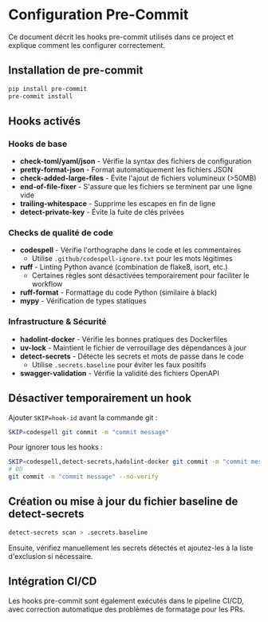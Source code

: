 # Configuration Pre-Commit

Ce document décrit les hooks pre-commit utilisés dans ce project et explique comment les configurer correctement.

## Installation de pre-commit

```bash
pip install pre-commit
pre-commit install
```

## Hooks activés

### Hooks de base

- **check-toml/yaml/json** - Vérifie la syntax des fichiers de configuration
- **pretty-format-json** - Format automatiquement les fichiers JSON
- **check-added-large-files** - Évite l'ajout de fichiers volumineux (>50MB)
- **end-of-file-fixer** - S'assure que les fichiers se terminent par une ligne vide
- **trailing-whitespace** - Supprime les escapes en fin de ligne
- **detect-private-key** - Évite la fuite de clés privées

### Checks de qualité de code

- **codespell** - Vérifie l'orthographe dans le code et les commentaires
  - Utilise `.github/codespell-ignore.txt` pour les mots légitimes
- **ruff** - Linting Python avancé (combination de flake8, isort, etc.)
  - Certaines règles sont désactivées temporairement pour faciliter le workflow
- **ruff-format** - Formattage du code Python (similaire à black)
- **mypy** - Vérification de types statiques

### Infrastructure & Sécurité

- **hadolint-docker** - Vérifie les bonnes pratiques des Dockerfiles
- **uv-lock** - Maintient le fichier de verrouillage des dépendances à jour
- **detect-secrets** - Détecte les secrets et mots de passe dans le code
  - Utilise `.secrets.baseline` pour éviter les faux positifs
- **swagger-validation** - Vérifie la validité des fichiers OpenAPI

## Désactiver temporairement un hook

Ajouter `SKIP=hook-id` avant la commande git :

```bash
SKIP=codespell git commit -m "commit message"
```

Pour ignorer tous les hooks :

```bash
SKIP=codespell,detect-secrets,hadolint-docker git commit -m "commit message"
# OU
git commit -m "commit message" --no-verify
```

## Création ou mise à jour du fichier baseline de detect-secrets

```bash
detect-secrets scan > .secrets.baseline
```

Ensuite, vérifiez manuellement les secrets détectés et ajoutez-les à la liste d'exclusion si nécessaire.

## Intégration CI/CD

Les hooks pre-commit sont également exécutés dans le pipeline CI/CD, avec correction automatique des problèmes de formatage pour les PRs.
